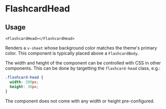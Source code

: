 # FlashcardHead

## Usage

```vue
<FlashcardHead></FlashcardHead>
```

Renders a `v-sheet` whose background color matches the theme's primary color. This component is typically placed above a `FlashcardBody`.

The width and height of the component can be controlled with CSS in other components. This can be done by targetting the `flashcard-head` class, e.g.:

```css
.flashcard-head {
  width: 200px;
  height: 30px;
}
```

The component does not come with any width or height pre-configured.

